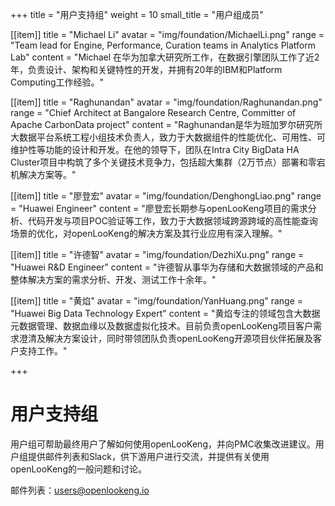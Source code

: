 +++
title = "用户支持组"
weight = 10
small_title = "用户组成员"

[[item]]
    title = "Michael Li"
    avatar = "img/foundation/MichaelLi.png"
    range = "Team lead for Engine, Performance, Curation teams in Analytics Platform Lab"
    content = "Michael 在华为加拿大研究所工作，在数据引擎团队工作了近2年，负责设计、架构和关键特性的开发，并拥有20年的IBM和Platform Computing工作经验。"


[[item]]
    title = "Raghunandan"
    avatar = "img/foundation/Raghunandan.png"
    range = "Chief Architect at Bangalore Research Centre, Committer of Apache CarbonData project"
    content = "Raghunandan是华为班加罗尔研究所大数据平台系统工程小组技术负责人，致力于大数据组件的性能优化、可用性、可维护性等功能的设计和开发。在他的领导下，团队在Intra City BigData HA Cluster项目中构筑了多个关键技术竞争力，包括超大集群（2万节点）部署和零宕机解决方案等。"

[[item]]
    title = "廖登宏"
    avatar = "img/foundation/DenghongLiao.png"
    range = "Huawei Engineer"
    content = "廖登宏长期参与openLooKeng项目的需求分析、代码开发与项目POC验证等工作，致力于大数据领域跨源跨域的高性能查询场景的优化，对openLooKeng的解决方案及其行业应用有深入理解。"

[[item]]
    title = "许德智"
    avatar = "img/foundation/DezhiXu.png"
    range = "Huawei R&D Engineer"
    content = "许德智从事华为存储和大数据领域的产品和整体解决方案的需求分析、开发、测试工作十余年。"

[[item]]
    title = "黄焰"
    avatar = "img/foundation/YanHuang.png"
    range = "Huawei Big Data Technology Expert"
    content = "黄焰专注的领域包含大数据元数据管理、数据血缘以及数据虚拟化技术。目前负责openLooKeng项目客户需求澄清及解决方案设计，同时带领团队负责openLooKeng开源项目伙伴拓展及客户支持工作。"






+++


# 用户支持组

用户组可帮助最终用户了解如何使用openLooKeng，并向PMC收集改进建议。用户组提供邮件列表和Slack，供下游用户进行交流，并提供有关使用openLooKeng的一般问题和讨论。


邮件列表：users@openlookeng.io

